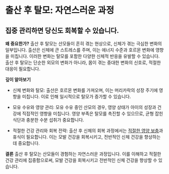 

# 출산 후 탈모: 자연스러운 과정

## 집중 관리하면 당신도 회복할 수 있습니다.

**왜 중요한가?** 
출산 후 탈모는 산모들이 흔히 겪는 현상으로, 신체가 겪는 극심한 변화의 일부입니다. 출산은 신체에 큰 스트레스를 주며, 이는 에너지 수준과 호르몬 변화에 영향을 미칩니다. 이러한 변화는 탈모를 포함한 다양한 신체적 반응을 유발할 수 있습니다. 출산 후 탈모는 단순한 외모의 변화가 아니라, 몸이 겪는 중대한 변화의 신호로, 적절한 대응이 필요합니다. 

**깊이 알아보기** 

- 신체 변화와 탈모: 출산은 호르몬 변화를 가져오며, 이는 머리카락의 성장 주기에 영향을 미칩니다. 이로 인해 일시적으로 탈모가 증가할 수 있습니다. 

- 모유 수유와 영양 관리: 모유 수유 중인 산모의 경우, 영양 상태가 아이의 성장과 건강에 직접적인 영향을 미칩니다. 영양 부족은 탈모를 촉진할 수 있으므로, 균형 잡힌 식단과 충분한 수분 섭취가 중요합니다. 

- 적절한 건강 관리와 회복 전략: 출산 후 신체의 회복 과정에서는 [적절한 영양 보충](https://frontier-three.vercel.app/kr/m04/m0403/m040301/m04030102)과 휴식이 필요합니다. 이는 모발 건강을 회복시키고, 전반적인 신체 건강을 향상하는 데 중요합니다. 

**결론**
출산 후 탈모는 산모들이 경험하는 자연스러운 과정입니다. 이를 이해하고 적절한 건강 관리에 집중함으로써, 모발 건강을 회복시키고 전반적인 신체 건강을 향상할 수 있습니다.
<!--stackedit_data:
eyJoaXN0b3J5IjpbNDU2NzM2MTE3XX0=
-->